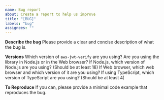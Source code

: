 ```yaml
---
name: Bug report
about: Create a report to help us improve
title: "[BUG]"
labels: "bug"
assignees: ""
---
```


**Describe the bug**
Please provide a clear and concise description of what the bug is.

**Versions**
Which version of `aws-jwt-verify` are you using?
Are you using the library in Node.js or in the Web browser?
If Node.js, which version of Node.js are you using? (Should be at least 18)
If Web browser, which web browser and which version of it are you using?
If using TypeScript, which version of TypeScript are you using? (Should be at least 4)

**To Reproduce**
If you can, please provide a minimal code example that reproduces the bug.
